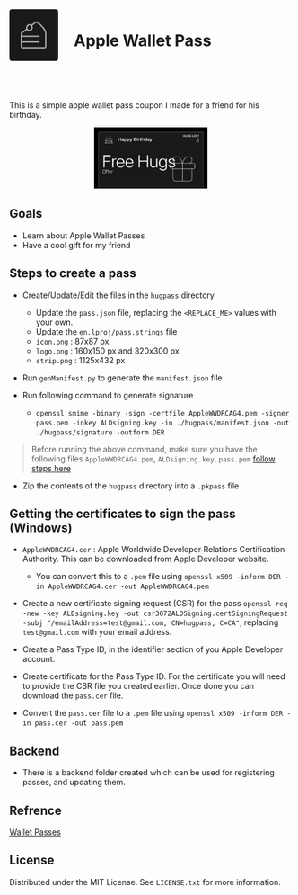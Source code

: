 
<header style="display: flex; flex-direction: row; gap: 2em; padding-bottom: 1em;">
    <img src="./hugpass/icon.png" alt="icon" style="border-radius: 5%;" />
    <h1>Apple Wallet Pass</h1>
</header>

This is a simple apple wallet pass coupon I made for a friend for his birthday.

<div align="center">
    <img src="./walletPass.jpeg" alt="look of the pass" width="40%"/>
</div>


## Goals
- Learn about Apple Wallet Passes
- Have a cool gift for my friend


## Steps to create a pass

- Create/Update/Edit the files in the `hugpass` directory
    - Update the `pass.json` file, replacing the `<REPLACE_ME>` values with your own.
    - Update the `en.lproj/pass.strings` file
    - `icon.png` : 87x87 px
    - `logo.png` : 160x150 px and 320x300 px
    - `strip.png` : 1125x432 px

- Run `genManifest.py` to generate the `manifest.json` file

- Run following command to generate signature
    - `openssl smime -binary -sign -certfile AppleWWDRCAG4.pem -signer pass.pem -inkey ALDsigning.key -in ./hugpass/manifest.json -out ./hugpass/signature -outform DER`

> Before running the above command, make sure you have the following files `AppleWWDRCAG4.pem`, `ALDsigning.key`, `pass.pem` [follow steps here](#getting-the-certificates-to-sign-the-pass-windows)

- Zip the contents of the `hugpass` directory into a `.pkpass` file


## Getting the certificates to sign the pass (Windows)

- `AppleWWDRCAG4.cer` : Apple Worldwide Developer Relations Certification Authority. This can be downloaded from Apple Developer website.
    - You can convert this to a `.pem` file using `openssl x509 -inform DER -in AppleWWDRCAG4.cer -out AppleWWDRCAG4.pem`

- Create a new certificate signing request (CSR) for the pass `openssl req -new -key ALDsigning.key -out csr3072ALDSigning.certSigningRequest -subj "/emailAddress=test@gmail.com, CN=hugpass, C=CA"`, replacing `test@gmail.com` with your email address.

- Create a Pass Type ID, in the identifier section of you Apple Developer account.
- Create certificate for the Pass Type ID. For the certificate you will need to provide the CSR file you created earlier. Once done you can download the `pass.cer` file.
- Convert the `pass.cer` file to a `.pem` file using `openssl x509 -inform DER -in pass.cer -out pass.pem`

## Backend
- There is a backend folder created which can be used for registering passes, and updating them.


## Refrence
[Wallet Passes](https://developer.apple.com/documentation/WalletPasses)

## License

Distributed under the MIT License. See `LICENSE.txt` for more information.